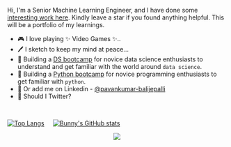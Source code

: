 Hi, I'm a Senior Machine Learning Engineer, and I have done some [interesting work here](https://github.com/pavankumarbalijepalli?tab=repositories). Kindly leave a star if you found anything helpful. This will be a portfolio of my learnings.

- 🎮 I love playing ✨ Video Games ✨..
- 🖊️ I sketch to keep my mind at peace...
- 🌱 Building a [DS bootcamp](https://github.com/pavankumarbalijepalli/complete-data-science-bootcamp) for novice data science enthusiasts to understand and get familiar with the world around `data science`.
- 🎃 Building a [Python bootcamp](https://github.com/pavankumarbalijepalli/complete-python-bootcamp) for novice programming enthusiasts to get familiar with `python`.
- 👔 Or add me on Linkedin - [@pavankumar-balijepalli](https://www.linkedin.com/in/pavan-kumar-balijepalli/)
- 🐤 Should I Twitter?

<br/>

[![Top Langs](https://github-readme-stats.vercel.app/api/top-langs/?username=pavankumarbalijepalli&langs_count=3)](https://github.com/pavankumarbalijepalli?tab=repositories)
&nbsp;&nbsp;&nbsp;&nbsp;[![Bunny's GitHub stats](https://github-readme-stats.vercel.app/api?username=pavankumarbalijepalli&show_icons=false&line_height=27)](https://github.com/pavankumarbalijepalli?tab=achievements)

<p align="center">
  <a href="https://github.com/wervlad">
    <img src="https://komarev.com/ghpvc/?username=pavankumarbalijepalli&color=blue&style=flat)" />
  </a>
</p>
<br/>

<!---
pavankumarbalijepalli/pavankumarbalijepalli is a ✨ special ✨ repository because its `README.md` (this file) appears on your GitHub profile.
You can click the Preview link to take a look at your changes.
--->
